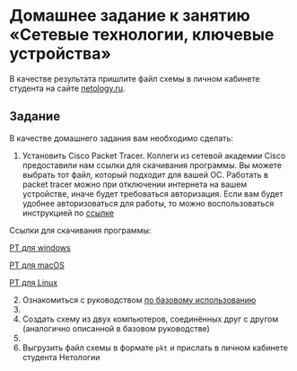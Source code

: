 # Домашнее задание к занятию «Сетевые технологии, ключевые устройства»

В качестве результата пришлите файл схемы в личном кабинете студента на сайте [netology.ru](https://netology.ru).

## Задание

В качестве домашнего задания вам необходимо сделать:
1. Установить Cisco Packet Tracer. Коллеги из сетевой академии Cisco предоставили нам ссылки для скачивания программы. Вы можете выбрать тот файл, который подходит для вашей ОС. Работать в packet tracer можно при отключении интернета на вашем устройстве, иначе будет требоваться авторизация.
Если вам будет удобнее авторизоваться для работы, то можно воспользоваться инструкцией по [ссылке](https://docs.google.com/document/d/1zZSrFXgMaSUWx5_I6xY8S1I8DGtCnEhkLbZPcxE68b8/edit)

Ссылки для скачивания программы:

[PT для windows](https://disk.yandex.ru/d/SdBaqlDc012UYA)

[PT для macOS](https://disk.yandex.ru/d/jwvB6MfZyPZ5sw)

[PT для Linux](https://disk.yandex.ru/d/dU9AL1YstQzFGg)

2. Ознакомиться с руководством [по базовому использованию](basics.md)
3. 
4. Создать схему из двух компьютеров, соединённых друг с другом (аналогично описанной в базовом руководстве)
5. 
6. Выгрузить файл схемы в формате `pkt` и прислать в личном кабинете студента Нетологии
